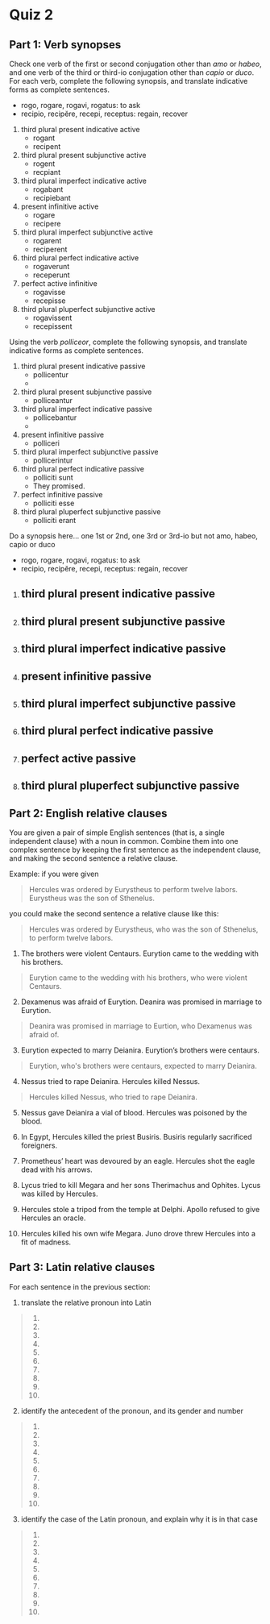 # Quiz 2

## Part 1: Verb synopses

Check one verb of the first or second conjugation other than *amo* or *habeo*, and one verb of the third or third-io conjugation other than *capio* or *duco*. 
For each verb, complete the following synopsis, and translate indicative forms as complete sentences.
- rogo, rogare, rogavi, rogatus: to ask
- recipio, recipĕre, recepi, receptus: regain, recover

1. third plural present indicative active
   - rogant
   - recipent
2. third plural present subjunctive active
   - rogent
   - recpiant
3. third plural imperfect indicative active
   - rogabant
   - recipiebant
4. present infinitive active
   - rogare
   - recipere
5. third plural imperfect subjunctive active
   - rogarent
   - reciperent
6. third plural perfect indicative active
   - rogaverunt
   - receperunt
7. perfect active infinitive
   - rogavisse
   - recepisse
8. third plural pluperfect subjunctive active
   - rogavissent
   - recepissent

Using the verb *polliceor*, complete the following synopsis, and translate indicative forms as complete sentences. 

1. third plural present indicative passive 
   - pollicentur
   - 
2. third plural present subjunctive passive
   - polliceantur
3. third plural imperfect indicative passive
   - pollicebantur
   - 
4. present infinitive passive
   - polliceri
5. third plural imperfect subjunctive passive
   - pollicerintur
6. third plural perfect indicative passive
   - polliciti sunt
   - They promised.
7. perfect infinitive passive
   - polliciti esse
8. third plural pluperfect subjunctive passive
   - polliciti erant

Do a synopsis here… one 1st or 2nd, one 3rd or 3rd-io but not amo, habeo, capio or duco
- rogo, rogare, rogavi, rogatus: to ask
- recipio, recipĕre, recepi, receptus: regain, recover

1. third plural present indicative passive
   - 
2. third plural present subjunctive passive
   -
3. third plural imperfect indicative passive
   -
4. present infinitive passive
   -
5. third plural imperfect subjunctive passive
   -
6. third plural perfect indicative passive
   -
7. perfect active passive
   -
8. third plural pluperfect subjunctive passive
   -

## Part 2: English relative clauses

You are given a pair of simple English sentences (that is, a single independent clause) with a noun in common.
Combine them into one complex sentence by keeping the first sentence as the independent clause, and making the second sentence a relative clause.

Example: if you were given

> Hercules was ordered by Eurystheus to perform twelve labors. Eurystheus was the son of Sthenelus.

you could make the second sentence a relative clause like this:

> Hercules was ordered by Eurystheus, who was the son of Sthenelus, to perform twelve labors.

1. The brothers were violent Centaurs. Eurytion came to the wedding with his brothers.
> Eurytion came to the wedding with his brothers, who were violent Centaurs.

2. Dexamenus was afraid of Eurytion. Deanira was promised in marriage to Eurytion.
> Deanira was promised in marriage to Eurtion, who Dexamenus was afraid of.

3. Eurytion expected to marry Deianira. Eurytion’s brothers were centaurs.
> Eurytion, who's brothers were centaurs, expected to marry Deianira.

4. Nessus tried to rape Deianira. Hercules killed Nessus.
> Hercules killed Nessus, who tried to rape Deianira.

5. Nessus gave Deianira a vial of blood. Hercules was poisoned by the blood.
> 

6. In Egypt, Hercules killed the priest Busiris. Busiris regularly sacrificed foreigners.
>

7. Prometheus’ heart was devoured by an eagle. Hercules shot the eagle dead with his arrows.
>

8. Lycus tried to kill Megara and her sons Therimachus and Ophites. Lycus was killed by Hercules.
>

9. Hercules stole a tripod from the temple at Delphi. Apollo refused to give Hercules an oracle.
>

10. Hercules killed his own wife Megara. Juno drove threw Hercules into a fit of madness.
>

## Part 3: Latin relative clauses

For each sentence in the previous section:

1. translate the relative pronoun into Latin
> 1.
> 2.
> 3.
> 4.
> 5.
> 6.
> 7.
> 8.
> 9.
> 10.
2. identify the antecedent of the pronoun, and its gender and number
> 1.
> 2.
> 3.
> 4.
> 5.
> 6.
> 7.
> 8.
> 9.
> 10.
3. identify the case of the Latin pronoun, and explain why it is in that case
> 1.
> 2.
> 3.
> 4.
> 5.
> 6.
> 7.
> 8.
> 9.
> 10.
